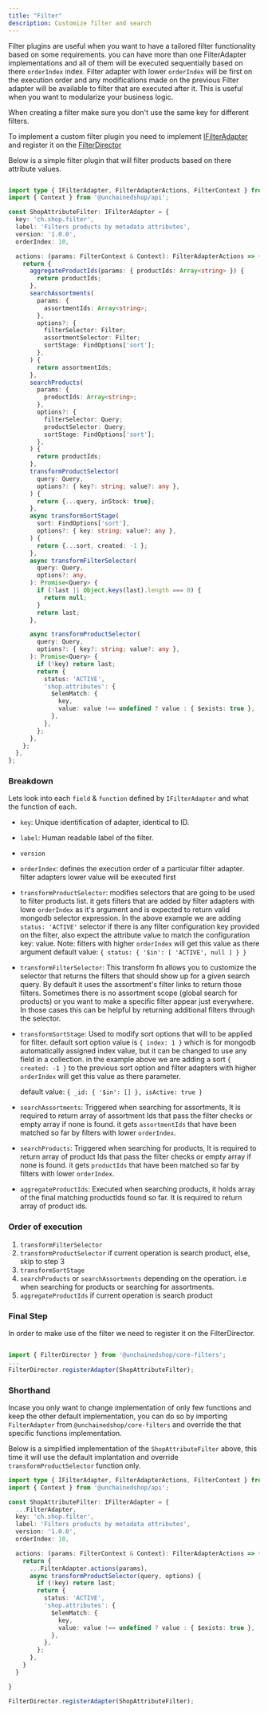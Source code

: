 ```yaml
---
title: "Filter"
description: Customize filter and search
---
```


Filter plugins are useful when you want to have a tailored filter functionality based on some requirements. you can have more than one FilterAdapter implementations and all of them will be executed sequentially based on there `orderIndex` index. Filter adapter with lower `orderIndex` will be first on the execution order and any modifications made on the previous Filter adapter will be available to filter that are executed after it. This is useful when you want to modularize your business logic.

When creating a filter make sure you don't use the same key for different filters.

To implement a custom filter plugin you need to implement [IFilterAdapter](https://docs.unchained.shop/types/types/filters.IFilterAdapter.html)
and register it on the [FilterDirector](https://docs.unchained.shop/types/types/filters.IFilterDirector.html)


Below is a simple filter plugin that will filter products based on there attribute values.

```typescript

import type { IFilterAdapter, FilterAdapterActions, FilterContext } from '@unchainedshop/core-filters';
import { Context } from '@unchainedshop/api';

const ShopAttributeFilter: IFilterAdapter = {
  key: 'ch.shop.filter',
  label: 'Filters products by metadata attributes',
  version: '1.0.0',
  orderIndex: 10,

  actions: (params: FilterContext & Context): FilterAdapterActions => {
    return {
      aggregateProductIds(params: { productIds: Array<string> }) {
        return productIds;
      },
      searchAssortments(
        params: {
          assortmentIds: Array<string>;
        },
        options?: {
          filterSelector: Filter;
          assortmentSelector: Filter;
          sortStage: FindOptions['sort'];
        },
      ) {
        return assortmentIds;
      },
      searchProducts(
        params: {
          productIds: Array<string>;
        },
        options?: {
          filterSelector: Query;
          productSelector: Query;
          sortStage: FindOptions['sort'];
        },
      ) {
        return productIds;
      },
      transformProductSelector(
        query: Query,
        options?: { key?: string; value?: any },
      ) {
        return {...query, inStock: true};
      },
      async transformSortStage(
        sort: FindOptions['sort'],
        options?: { key: string; value?: any },
      ) {
        return {...sort, created: -1 };
      },
      async transformFilterSelector(
        query: Query,
        options?: any,
      ): Promise<Query> {
        if (!last || Object.keys(last).length === 0) {
          return null;
        }
        return last;
      },

      async transformProductSelector(
        query: Query,
        options?: { key?: string; value?: any },
      ): Promise<Query> {
        if (!key) return last;
        return {
          status: 'ACTIVE',
          'shop.attributes': {
            $elemMatch: {
              key,
              value: value !== undefined ? value : { $exists: true },
            },
          },
        };
      },
    };
  },
};


```

### Breakdown
Lets look into each `field` & `function` defined by `IFilterAdapter` and what the function of each.
- `key`: Unique identification of adapter, identical to ID.
- `label`: Human readable label of the filter.
- `version`
- `orderIndex`: defines the execution order of a particular filter adapter. filter adapters lower value will be executed first

- `transformProductSelector`: modifies selectors that are going to be used to filter products list. it gets filters that are added by filter adapters with lowe `orderIndex` as it's argument and is expected to return valid mongodb selector expression.
In the above example we are adding `status: 'ACTIVE'` selector if there is any filter configuration key provided on the filter, also expect the attribute value to match the configuration key: value.
Note: filters with higher `orderIndex` will get this value as there argument
  default value: `{ status: { '$in': [ 'ACTIVE', null ] } }`
- `transformFilterSelector`: This transform fn allows you to customize the selector that returns the filters that should show up for a given search query. By default it uses the assortment's filter links to return those filters. Sometimes there is no assortment scope (global search for products) or you want to make a specific filter appear just everywhere. In those cases this can be helpful by returning additional filters through the selector.
- `transformSortStage`: Used to modify sort options that will to be applied for filter. default sort option value is `{ index: 1 }` which is for mongodb automatically assigned index value, but it can be changed to use any field in a collection.
in the example above we are adding a sort `{ created: -1 }` to the previous sort option and filter adapters with higher `orderIndex` will get this value as there parameter.

  default value:  `{ _id: { '$in': [] }, isActive: true }`

- `searchAssortments`: Triggered when searching for assortments, It is required to return array of assortment Ids that pass the filter checks or empty array if none is found. it gets `assortmentIds` that have been matched so far by filters with lower `orderIndex`.
- `searchProducts`: Triggered when searching for products, It is required to return array of product Ids that pass the filter checks or empty array if none is found. it gets `productIds` that have been matched so far by filters with lower `orderIndex`.
- `aggregateProductIds`: Executed when searching products, it holds array of the final matching productIds found so far. It is required to return array of product ids.



### Order of execution

1. `transformFilterSelector`
2. `transformProductSelector` if current operation is search product, else, skip to step 3
3. `transformSortStage`
4. `searchProducts` or `searchAssortments` depending on the operation. i.e when searching for products or searching for assortments.
5. `aggregateProductIds` if current operation is search product



### Final Step

In order to make use of the filter we need to register it on the FilterDirector.


```typescript

import { FilterDirector } from '@unchainedshop/core-filters';
...
FilterDirector.registerAdapter(ShopAttributeFilter);

```


### Shorthand

Incase you only want to change implementation of only few functions and keep the other default implementation, you can do so by importing `FilterAdapter` from `@unchainedshop/core-filters` and override the that specific functions implementation. 

Below is a simplified implementation of the `ShopAttributeFilter` above, this time it will use the default implantation and override `transformProductSelector` function only.

```typescript
import type { IFilterAdapter, FilterAdapterActions, FilterContext } from '@unchainedshop/core-filters';
import { Context } from '@unchainedshop/api';

const ShopAttributeFilter: IFilterAdapter = {
  ...FilterAdapter,
  key: 'ch.shop.filter',
  label: 'Filters products by metadata attributes',
  version: '1.0.0',
  orderIndex: 10,

  actions: (params: FilterContext & Context): FilterAdapterActions => {
    return {
      ...FilterAdapter.actions(params),
      async transformProductSelector(query, options) {
        if (!key) return last;
        return {
          status: 'ACTIVE',
          'shop.attributes': {
            $elemMatch: {
              key,
              value: value !== undefined ? value : { $exists: true },
            },
          },
        };
      },
    }
  }

}

FilterDirector.registerAdapter(ShopAttributeFilter);

```


